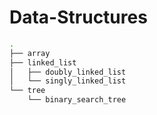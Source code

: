 # Data-Structures

```bash
.
├── array
├── linked_list
│   ├── doubly_linked_list
│   └── singly_linked_list
└── tree
    └── binary_search_tree
```
